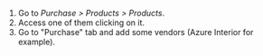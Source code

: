 1.  Go to *Purchase \> Products \> Products*.
2.  Access one of them clicking on it.
3.  Go to "Purchase" tab and add some vendors (Azure Interior for
    example).

